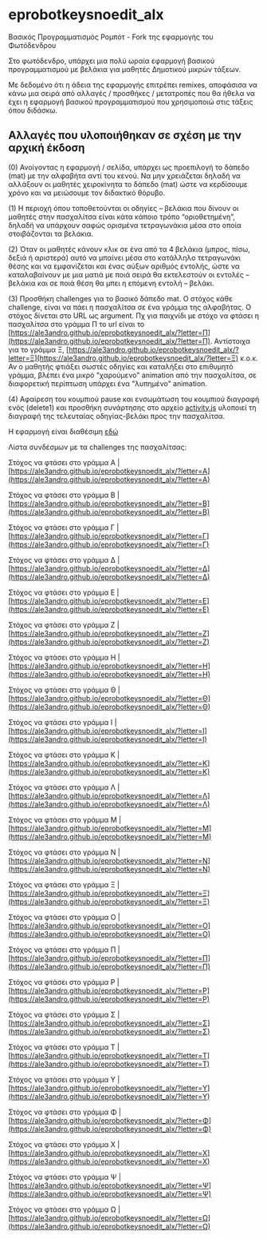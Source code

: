 # eprobotkeysnoedit_alx
Βασικός Προγραμματισμός Ρομπότ - Fork της εφαρμογής του Φωτόδενδρου

Στο φωτόδενδρο, υπάρχει μια πολύ ωραία εφαρμογή βασικού προγραμματισμού με βελάκια για μαθητές Δημοτικού μικρών τάξεων.

Με δεδομένο ότι η άδεια της εφαρμογής επιτρέπει remixes, αποφάσισα να κάνω μια σειρά από αλλαγές / προσθήκες / μετατροπές που θα ήθελα να έχει η εφαρμογή βασικού προγραμματισμού που χρησιμοποιώ στις τάξεις όπου διδάσκω.

## Αλλαγές που υλοποιήθηκαν σε σχέση με την αρχική έκδοση

(0) Ανοίγοντας η εφαρμογή / σελίδα, υπάρχει ως προεπιλογή το δάπεδο (mat) με την αλφαβήτα αντί του κενού. Να μην χρειάζεται δηλαδή να αλλάξουν οι μαθητές χειροκίνητα το δάπεδο (mat) ώστε να κερδίσουμε χρόνο και να μειώσουμε τον διδακτικό θόρυβο.

(1) H περιοχή όπου τοποθετούνται οι οδηγίες – βελάκια που δίνουν οι μαθητές στην πασχαλίτσα είναι κάτα κάποιο τρόπο “οριοθετημένη”, δηλαδή να υπάρχουν σαφώς ορισμένα τετραγωνάκια μέσα στο οποία στοιβάζονται τα βελάκια. 

(2) Όταν οι μαθητές κάνουν κλικ σε ένα από τα 4 βελάκια (μπρος, πίσω, δεξιά ή αριστερά) αυτό να μπαίνει μέσα στο κατάλληλο τετραγωνάκι θέσης και να εμφανίζεται και ένας αύξων αριθμός εντολής, ώστε να καταλαβαίνουν με μια ματιά με ποιά σειρά θα εκτελεστούν οι εντολές – βελάκια και σε ποιά θέση θα μπει η επόμενη εντολή – βελάκι.

(3) Προσθήκη challenges για το βασικό δάπεδο mat. Ο στόχος κάθε challenge, είναι να πάει η πασχαλίτσα σε ένα γράμμα της αλφαβήτας. Ο στόχος δίνεται στο URL ως argument. Πχ για παιχνίδι με στόχο να φτάσει η πασχαλίτσα στο γράμμα Π το url είναι το [https://ale3andro.github.io/eprobotkeysnoedit_alx/?letter=Π](https://ale3andro.github.io/eprobotkeysnoedit_alx/?letter=Π). Αντίστοιχα για το γράμμα Ξ, [https://ale3andro.github.io/eprobotkeysnoedit_alx/?letter=Ξ](https://ale3andro.github.io/eprobotkeysnoedit_alx/?letter=Ξ) κ.ο.κ. Αν ο μαθητής φτιάξει σωστές οδηγίες και καταλήξει στο επιθυμητό γράμμα, βλέπει ένα μικρό "χαρούμενο" animation από την πασχαλίτσα, σε διαφορετική περίπτωση υπάρχει ένα "λυπημένο" animation. 

(4) Αφαίρεση του κουμπιού pause και ενσωμάτωση του κουμπιού διαγραφή ενός (delete1) και προσθήκη συνάρτησης στο αρχείο [activity.js](activity.js) υλοποιεί τη διαγραφή της τελευταίας οδηγίας-βελάκι προς την πασχαλίτσα.

Η εφαρμογή είναι διαθέσιμη [εδώ](https://ale3andro.github.io/eprobotkeysnoedit_alx/)

Λίστα συνδέσμων με τα challenges της πασχαλίτσας:

Στόχος να φτάσει στο γράμμα Α | [https://ale3andro.github.io/eprobotkeysnoedit_alx/?letter=Α](https://ale3andro.github.io/eprobotkeysnoedit_alx/?letter=Α)

Στόχος να φτάσει στο γράμμα Β | [https://ale3andro.github.io/eprobotkeysnoedit_alx/?letter=Β](https://ale3andro.github.io/eprobotkeysnoedit_alx/?letter=Β)

Στόχος να φτάσει στο γράμμα Γ | [https://ale3andro.github.io/eprobotkeysnoedit_alx/?letter=Γ](https://ale3andro.github.io/eprobotkeysnoedit_alx/?letter=Γ)

Στόχος να φτάσει στο γράμμα Δ | [https://ale3andro.github.io/eprobotkeysnoedit_alx/?letter=Δ](https://ale3andro.github.io/eprobotkeysnoedit_alx/?letter=Δ)

Στόχος να φτάσει στο γράμμα Ε | [https://ale3andro.github.io/eprobotkeysnoedit_alx/?letter=Ε](https://ale3andro.github.io/eprobotkeysnoedit_alx/?letter=Ε)

Στόχος να φτάσει στο γράμμα Ζ | [https://ale3andro.github.io/eprobotkeysnoedit_alx/?letter=Ζ](https://ale3andro.github.io/eprobotkeysnoedit_alx/?letter=Ζ)

Στόχος να φτάσει στο γράμμα Η | [https://ale3andro.github.io/eprobotkeysnoedit_alx/?letter=Η](https://ale3andro.github.io/eprobotkeysnoedit_alx/?letter=Η)

Στόχος να φτάσει στο γράμμα Θ | [https://ale3andro.github.io/eprobotkeysnoedit_alx/?letter=Θ](https://ale3andro.github.io/eprobotkeysnoedit_alx/?letter=Θ)

Στόχος να φτάσει στο γράμμα Ι | [https://ale3andro.github.io/eprobotkeysnoedit_alx/?letter=Ι](https://ale3andro.github.io/eprobotkeysnoedit_alx/?letter=Ι)

Στόχος να φτάσει στο γράμμα Κ | [https://ale3andro.github.io/eprobotkeysnoedit_alx/?letter=Κ](https://ale3andro.github.io/eprobotkeysnoedit_alx/?letter=Κ)

Στόχος να φτάσει στο γράμμα Λ | [https://ale3andro.github.io/eprobotkeysnoedit_alx/?letter=Λ](https://ale3andro.github.io/eprobotkeysnoedit_alx/?letter=Λ)

Στόχος να φτάσει στο γράμμα Μ | [https://ale3andro.github.io/eprobotkeysnoedit_alx/?letter=Μ](https://ale3andro.github.io/eprobotkeysnoedit_alx/?letter=Μ)

Στόχος να φτάσει στο γράμμα Ν | [https://ale3andro.github.io/eprobotkeysnoedit_alx/?letter=Ν](https://ale3andro.github.io/eprobotkeysnoedit_alx/?letter=Ν)

Στόχος να φτάσει στο γράμμα Ξ | [https://ale3andro.github.io/eprobotkeysnoedit_alx/?letter=Ξ](https://ale3andro.github.io/eprobotkeysnoedit_alx/?letter=Ξ)

Στόχος να φτάσει στο γράμμα Ο | [https://ale3andro.github.io/eprobotkeysnoedit_alx/?letter=Ο](https://ale3andro.github.io/eprobotkeysnoedit_alx/?letter=Ο)

Στόχος να φτάσει στο γράμμα Π | [https://ale3andro.github.io/eprobotkeysnoedit_alx/?letter=Π](https://ale3andro.github.io/eprobotkeysnoedit_alx/?letter=Π)

Στόχος να φτάσει στο γράμμα Ρ | [https://ale3andro.github.io/eprobotkeysnoedit_alx/?letter=Ρ](https://ale3andro.github.io/eprobotkeysnoedit_alx/?letter=Ρ)

Στόχος να φτάσει στο γράμμα Σ | [https://ale3andro.github.io/eprobotkeysnoedit_alx/?letter=Σ](https://ale3andro.github.io/eprobotkeysnoedit_alx/?letter=Σ)

Στόχος να φτάσει στο γράμμα Τ | [https://ale3andro.github.io/eprobotkeysnoedit_alx/?letter=Τ](https://ale3andro.github.io/eprobotkeysnoedit_alx/?letter=Τ)

Στόχος να φτάσει στο γράμμα Υ | [https://ale3andro.github.io/eprobotkeysnoedit_alx/?letter=Υ](https://ale3andro.github.io/eprobotkeysnoedit_alx/?letter=Υ)

Στόχος να φτάσει στο γράμμα Φ | [https://ale3andro.github.io/eprobotkeysnoedit_alx/?letter=Φ](https://ale3andro.github.io/eprobotkeysnoedit_alx/?letter=Φ)

Στόχος να φτάσει στο γράμμα Χ | [https://ale3andro.github.io/eprobotkeysnoedit_alx/?letter=Χ](https://ale3andro.github.io/eprobotkeysnoedit_alx/?letter=Χ)

Στόχος να φτάσει στο γράμμα Ψ | [https://ale3andro.github.io/eprobotkeysnoedit_alx/?letter=Ψ](https://ale3andro.github.io/eprobotkeysnoedit_alx/?letter=Ψ)

Στόχος να φτάσει στο γράμμα Ω | [https://ale3andro.github.io/eprobotkeysnoedit_alx/?letter=Ω](https://ale3andro.github.io/eprobotkeysnoedit_alx/?letter=Ω)


